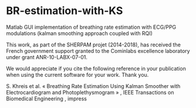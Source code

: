 # BR-estimation-with-KS
Matlab GUI implementation of breathing rate estimation with ECG/PPG modulations (kalman smoothing approach coupled with RQI)

This work, as part of the SHERPAM projet (2014-2018), has received the French government support granted to the Cominlabs excellence laboratory under grant ANR-10-LABX-07-01. 

We would appreciate if you cite the following reference in your publication when using the current software for your work. Thank you. 

S. Khreis et al. « Breathing Rate Estimation Using Kalman Smoother with Electrocardiogram and Photoplethysmogram » , IEEE Transactions on Biomedical Engineering , impress 
